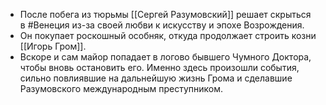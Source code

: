 * После побега из тюрьмы [[Сергей Разумовский]] решает скрыться в #Венеция из-за своей любви к искусству и эпохе Возрождения. 
* Он покупает роскошный особняк, откуда продолжает строить козни [[Игорь Гром]]. 
* Вскоре и сам майор попадает в логово бывшего Чумного Доктора, чтобы вновь остановить его. Именно здесь произошли события, сильно повлиявшие на дальнейшую жизнь Грома и сделавшие Разумовского международным преступником.